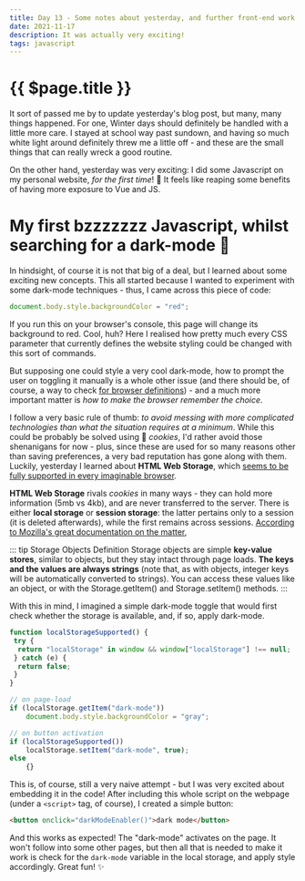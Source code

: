 ```yaml
---
title: Day 13 - Some notes about yesterday, and further front-end work 🍑
date: 2021-11-17
description: It was actually very exciting!
tags: javascript
---
```


# {{ $page.title }}

It sort of passed me by to update yesterday's blog post, but many, many things happened. For one, Winter days should definitely be handled with a little more care. I stayed at school way past sundown, and having so much white light around definitely threw me a little off - and these are the small things that can really wreck a good routine. 

On the other hand, yesterday was very exciting: I did some Javascript on my personal website, *for the first time*! 🥳 It feels like reaping some benefits of having more exposure to Vue and JS. 

# My first bzzzzzzz Javascript, whilst searching for a dark-mode 🌄

In hindsight, of course it is not that big of a deal, but I learned about some exciting new concepts. This all started because I wanted to experiment with some dark-mode techniques - thus, I came across this piece of code:

```js
document.body.style.backgroundColor = "red";
```

If you run this on your browser's console, this page will change its background to red. Cool, huh? Here I realised how pretty much every CSS parameter that currently defines the website styling could be changed with this sort of commands. 

But supposing one could style a very cool dark-mode, how to prompt the user on toggling it manually is a whole other issue (and there should be, of course, a way to check [for browser definitions](https://www.alexmakes.codes/blog/103121.html#the-website-now-partially-supports-dark-mode)) - and a much more important matter is *how to make the browser remember the choice*.

I follow a very basic rule of thumb: *to avoid messing with more complicated technologies than what the situation requires at a minimum*. While this could be probably be solved using 🍪 *cookies*, I'd rather avoid those shenanigans for now - plus, since these are used for so many reasons other than saving preferences, a very bad reputation has gone along with them. Luckily, yesterday I learned about **HTML Web Storage**, which [seems to be fully supported in every imaginable browser](https://developer.mozilla.org/en-US/docs/Web/API/Window/localStorage).

**HTML Web Storage** rivals *cookies* in many ways - they can hold more information (5mb vs 4kb), and are never transferred to the server. There is either **local storage** or **session storage**: the latter pertains only to a session (it is deleted afterwards), while the first remains across sessions. [According to Mozilla's great documentation on the matter](https://developer.mozilla.org/en-US/docs/Web/API/Web_Storage_API/Using_the_Web_Storage_API),

::: tip Storage Objects Definition
Storage objects are simple **key-value stores**, similar to objects, but they stay intact through page loads. **The keys and the values are always strings** (note that, as with objects, integer keys will be automatically converted to strings). You can access these values like an object, or with the Storage.getItem() and Storage.setItem() methods.
:::

With this in mind, I imagined a simple dark-mode toggle that would first check whether the storage is available, and, if so, apply dark-mode.

```js
function localStorageSupported() {
 try {
  return "localStorage" in window && window["localStorage"] !== null;
 } catch (e) {
  return false;
 }
}

// on page-load
if (localStorage.getItem("dark-mode"))
    document.body.style.backgroundColor = "gray";

// on button activation
if (localStorageSupported())
    localStorage.setItem("dark-mode", true);
else
    {}
```

This is, of course, still a very naive attempt - but I was very excited about embedding it in the code! After including this whole script on the webpage (under a `<script>` tag, of course), I created a simple button:

```html
<button onclick="darkModeEnabler()">dark mode</button>
```

And this works as expected! The "dark-mode" activates on the page. It won't follow into some other pages, but then all that is needed to make it work is check for the `dark-mode` variable in the local storage, and apply style accordingly. Great fun! ✨




